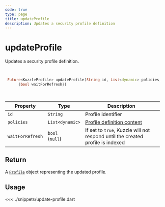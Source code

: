 ```yaml
---
code: true
type: page
title: updateProfile
description: Updates a security profile definition
---
```


# updateProfile

Updates a security profile definition.

<br />

```dart
 Future<KuzzleProfile> updateProfile(String id, List<dynamic> policies,
      {bool waitForRefresh})
```

<br />

| Property         | Type                 | Description                                                                     |
| ---------------- | -------------------- | ------------------------------------------------------------------------------- |
| `id`             | `String`             | Profile identifier                                                              |
| `policies`       | `List<dynamic>`      | [Profile definition content](/core/2/guides/main-concepts/permissions#profiles) |
| `waitForRefresh` | `bool`<br />(`null`) | If set to `true`, Kuzzle will not respond until the created profile is indexed  |

## Return

A [`Profile`](/sdk/dart/2/core-classes/profile/introduction) object representing the updated profile.

## Usage

<<< ./snippets/update-profile.dart
